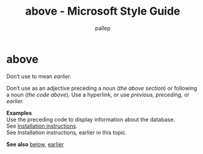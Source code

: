 ﻿---
title: above - Microsoft Style Guide
author: pallep
ms.author: pallep
ms.date: 01/19/2018
ms.topic: article
ms.prod: non-product-specific
---

# above

Don’t use to mean *earlier*. 

Don’t use as an adjective preceding a noun (*the above section*) or following a noun (*the code above*). Use a hyperlink, or use *previous, preceding,* or *earlier.* 

**Examples**  
Use the preceding code to display information about the database.  
See [Installation instructions](http://example.com/).  
See Installation instructions, earlier in this topic.  

**See also** [below](/style-guide/a-z-word-list-term-collections/b/below), [earlier](/style-guide/a-z-word-list-term-collections/e/earlier)
